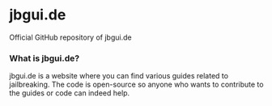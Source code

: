 # jbgui.de
Official GitHub repository of jbgui.de

### What is jbgui.de?
jbgui.de is a website where you can find various guides related to jailbreaking. The code is open-source so anyone who wants to contribute to the guides or code can indeed help. 
